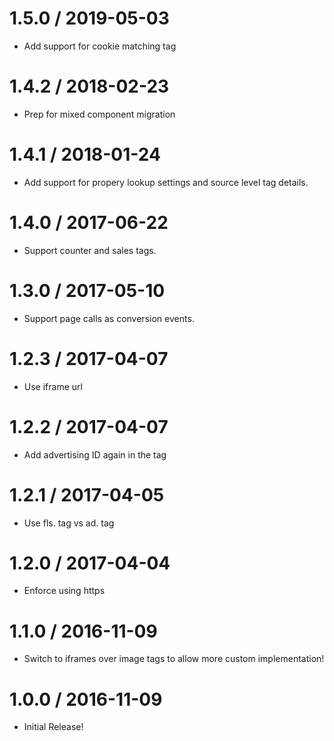 1.5.0 / 2019-05-03
==================

  * Add support for cookie matching tag

1.4.2 / 2018-02-23
==================

  * Prep for mixed component migration

1.4.1 / 2018-01-24
==================

  * Add support for propery lookup settings and source level tag details.

1.4.0 / 2017-06-22
==================

  * Support counter and sales tags.

1.3.0 / 2017-05-10
==================

  * Support page calls as conversion events.

1.2.3 / 2017-04-07
==================

  * Use iframe url

1.2.2 / 2017-04-07
==================

  * Add advertising ID again in the tag

1.2.1 / 2017-04-05
==================

  * Use fls. tag vs ad. tag

1.2.0 / 2017-04-04
==================

  * Enforce using https

1.1.0 / 2016-11-09
==================

  * Switch to iframes over image tags to allow more custom implementation!

1.0.0 / 2016-11-09
==================

  * Initial Release!
